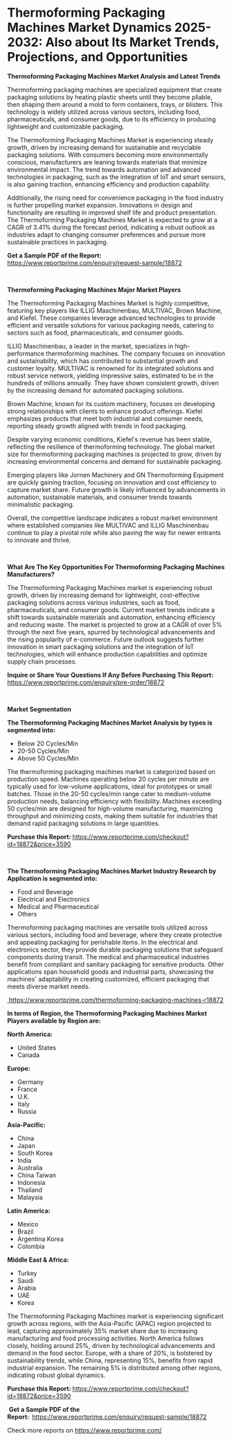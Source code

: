 <p><h1>Thermoforming Packaging Machines Market Dynamics 2025-2032: Also about Its Market Trends, Projections, and Opportunities</h1></p><p><strong>Thermoforming Packaging Machines Market Analysis and Latest Trends</strong></p>
<p><p>Thermoforming packaging machines are specialized equipment that create packaging solutions by heating plastic sheets until they become pliable, then shaping them around a mold to form containers, trays, or blisters. This technology is widely utilized across various sectors, including food, pharmaceuticals, and consumer goods, due to its efficiency in producing lightweight and customizable packaging.</p><p>The Thermoforming Packaging Machines Market is experiencing steady growth, driven by increasing demand for sustainable and recyclable packaging solutions. With consumers becoming more environmentally conscious, manufacturers are leaning towards materials that minimize environmental impact. The trend towards automation and advanced technologies in packaging, such as the integration of IoT and smart sensors, is also gaining traction, enhancing efficiency and production capability.</p><p>Additionally, the rising need for convenience packaging in the food industry is further propelling market expansion. Innovations in design and functionality are resulting in improved shelf life and product presentation. The Thermoforming Packaging Machines Market is expected to grow at a CAGR of 3.41% during the forecast period, indicating a robust outlook as industries adapt to changing consumer preferences and pursue more sustainable practices in packaging.</p></p>
<p><strong>Get a Sample PDF of the Report:&nbsp;</strong> <a href="https://www.reportprime.com/enquiry/request-sample/18872?utm_campaign=2290&utm_medium=2&utm_source=Github&utm_content=ia&utm_term=19032025&utm_id=thermoforming-packaging-machines">https://www.reportprime.com/enquiry/request-sample/18872</a></p>
<p>&nbsp;</p>
<p><strong>Thermoforming Packaging Machines Major Market Players</strong></p>
<p><p>The Thermoforming Packaging Machines Market is highly competitive, featuring key players like ILLIG Maschinenbau, MULTIVAC, Brown Machine, and Kiefel. These companies leverage advanced technologies to provide efficient and versatile solutions for various packaging needs, catering to sectors such as food, pharmaceuticals, and consumer goods.</p><p>ILLIG Maschinenbau, a leader in the market, specializes in high-performance thermoforming machines. The company focuses on innovation and sustainability, which has contributed to substantial growth and customer loyalty. MULTIVAC is renowned for its integrated solutions and robust service network, yielding impressive sales, estimated to be in the hundreds of millions annually. They have shown consistent growth, driven by the increasing demand for automated packaging solutions.</p><p>Brown Machine, known for its custom machinery, focuses on developing strong relationships with clients to enhance product offerings. Kiefel emphasizes products that meet both industrial and consumer needs, reporting steady growth aligned with trends in food packaging.</p><p>Despite varying economic conditions, Kiefel's revenue has been stable, reflecting the resilience of thermoforming technology. The global market size for thermoforming packaging machines is projected to grow, driven by increasing environmental concerns and demand for sustainable packaging.</p><p>Emerging players like Jornen Machinery and GN Thermoforming Equipment are quickly gaining traction, focusing on innovation and cost efficiency to capture market share. Future growth is likely influenced by advancements in automation, sustainable materials, and consumer trends towards minimalistic packaging.</p><p>Overall, the competitive landscape indicates a robust market environment where established companies like MULTIVAC and ILLIG Maschinenbau continue to play a pivotal role while also paving the way for newer entrants to innovate and thrive.</p></p>
<p>&nbsp;</p>
<p><strong>What Are The Key Opportunities For Thermoforming Packaging Machines Manufacturers?</strong></p>
<p><p>The Thermoforming Packaging Machines market is experiencing robust growth, driven by increasing demand for lightweight, cost-effective packaging solutions across various industries, such as food, pharmaceuticals, and consumer goods. Current market trends indicate a shift towards sustainable materials and automation, enhancing efficiency and reducing waste. The market is projected to grow at a CAGR of over 5% through the next five years, spurred by technological advancements and the rising popularity of e-commerce. Future outlook suggests further innovation in smart packaging solutions and the integration of IoT technologies, which will enhance production capabilities and optimize supply chain processes.</p></p>
<p><strong>Inquire or Share Your Questions If Any Before Purchasing This Report:</strong> <a href="https://www.reportprime.com/enquiry/pre-order/18872?utm_campaign=2290&utm_medium=2&utm_source=Github&utm_content=ia&utm_term=19032025&utm_id=thermoforming-packaging-machines">https://www.reportprime.com/enquiry/pre-order/18872</a></p>
<p>&nbsp;</p>
<p><strong>Market Segmentation</strong></p>
<p><strong>The Thermoforming Packaging Machines Market Analysis by types is segmented into:</strong></p>
<p><ul><li>Below 20 Cycles/Min</li><li>20-50 Cycles/Min</li><li>Above 50 Cycles/Min</li></ul></p>
<p><p>The thermoforming packaging machines market is categorized based on production speed. Machines operating below 20 cycles per minute are typically used for low-volume applications, ideal for prototypes or small batches. Those in the 20-50 cycles/min range cater to medium-volume production needs, balancing efficiency with flexibility. Machines exceeding 50 cycles/min are designed for high-volume manufacturing, maximizing throughput and minimizing costs, making them suitable for industries that demand rapid packaging solutions in large quantities.</p></p>
<p><strong>Purchase this Report:&nbsp;</strong><a href="https://www.reportprime.com/checkout?id=18872&price=3590&utm_campaign=2290&utm_medium=2&utm_source=Github&utm_content=ia&utm_term=19032025&utm_id=thermoforming-packaging-machines">https://www.reportprime.com/checkout?id=18872&price=3590</a></p>
<p>&nbsp;</p>
<p><strong>The Thermoforming Packaging Machines Market Industry Research by Application is segmented into:</strong></p>
<p><ul><li>Food and Beverage</li><li>Electrical and Electronics</li><li>Medical and Pharmaceutical</li><li>Others</li></ul></p>
<p><p>Thermoforming packaging machines are versatile tools utilized across various sectors, including food and beverage, where they create protective and appealing packaging for perishable items. In the electrical and electronics sector, they provide durable packaging solutions that safeguard components during transit. The medical and pharmaceutical industries benefit from compliant and sanitary packaging for sensitive products. Other applications span household goods and industrial parts, showcasing the machines' adaptability in creating customized, efficient packaging that meets diverse market needs.</p></p>
<p><a href="https://www.reportprime.com/thermoforming-packaging-machines-r18872?utm_campaign=2290&utm_medium=2&utm_source=Github&utm_content=ia&utm_term=19032025&utm_id=thermoforming-packaging-machines">&nbsp;https://www.reportprime.com/thermoforming-packaging-machines-r18872</a></p>
<p><strong>In terms of Region, the Thermoforming Packaging Machines Market Players available by Region are:</strong></p>
<p>
    <p> <strong> North America: </strong>
        <ul>
            <li>United States</li>
            <li>Canada</li>
        </ul>
        </p> 
    <p> <strong> Europe: </strong>
        <ul>
            <li>Germany</li>
            <li>France</li>
            <li>U.K.</li>
            <li>Italy</li>
            <li>Russia</li>
        </ul>
        </p> 
    <p> <strong> Asia-Pacific: </strong>
        <ul>
            <li>China</li>
            <li>Japan</li>
            <li>South Korea</li>
            <li>India</li>
            <li>Australia</li>
            <li>China Taiwan</li>
            <li>Indonesia</li>
            <li>Thailand</li>
            <li>Malaysia</li>
        </ul>
        </p> 
    <p> <strong> Latin America: </strong>
        <ul>
            <li>Mexico</li>
            <li>Brazil</li>
            <li>Argentina Korea</li>
            <li>Colombia</li>
        </ul>
        </p> 
    <p> <strong> Middle East & Africa: </strong>
        <ul>
            <li>Turkey</li>
            <li>Saudi</li>
            <li>Arabia</li>
            <li>UAE</li>
            <li>Korea</li>
        </ul>
    </p>
    </p>
<p><p>The Thermoforming Packaging Machines market is experiencing significant growth across regions, with the Asia-Pacific (APAC) region projected to lead, capturing approximately 35% market share due to increasing manufacturing and food processing activities. North America follows closely, holding around 25%, driven by technological advancements and demand in the food sector. Europe, with a share of 20%, is bolstered by sustainability trends, while China, representing 15%, benefits from rapid industrial expansion. The remaining 5% is distributed among other regions, indicating robust global dynamics.</p></p>
<p><strong>Purchase this Report: </strong><a href="https://www.reportprime.com/checkout?id=18872&price=3590&utm_campaign=2290&utm_medium=2&utm_source=Github&utm_content=ia&utm_term=19032025&utm_id=thermoforming-packaging-machines">https://www.reportprime.com/checkout?id=18872&price=3590</a></p>
<p>&nbsp;<strong>Get a Sample PDF of the Report:&nbsp;&nbsp;</strong><a href="https://www.reportprime.com/enquiry/request-sample/18872?utm_campaign=2290&utm_medium=2&utm_source=Github&utm_content=ia&utm_term=19032025&utm_id=thermoforming-packaging-machines">https://www.reportprime.com/enquiry/request-sample/18872</a></p>
<p><strong></strong></p>
<p>Check more reports on <a href="https://www.reportprime.com/?utm_campaign=2290&utm_medium=2&utm_source=Github&utm_content=ia&utm_term=19032025&utm_id=thermoforming-packaging-machines">https://www.reportprime.com/</a></p>